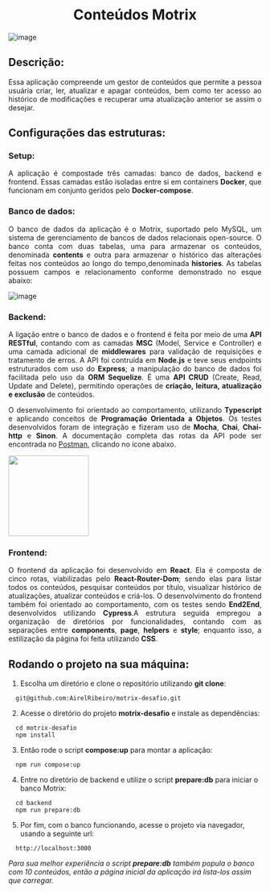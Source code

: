 # <h1 align="center"> Conteúdos Motrix </h1>

![image](https://user-images.githubusercontent.com/98190806/198351437-58e88e9d-e01b-4f66-b457-98aaaf092156.png)

## Descrição:

<p align="justify">Essa aplicação compreende um gestor de conteúdos que permite a pessoa usuária criar, ler, atualizar e apagar conteúdos, bem como ter acesso ao histórico de modificações e recuperar uma atualização anterior se assim o desejar.</p>

## Configurações das estruturas:

### Setup:

<p align="justify">A aplicação é compostade três camadas: banco de dados, backend e frontend. Essas camadas estão isoladas entre si em containers <strong>Docker</strong>, que funcionam em conjunto geridos pelo <strong>Docker-compose</strong>.</p>

### Banco de dados:

<p align="justify">O banco de dados da aplicação é o Motrix, suportado pelo MySQL, um sistema de gerenciamento de bancos de dados relacionais open-source. O banco conta com duas tabelas, uma para armazenar os conteúdos, denominada <strong>contents</strong> e outra para armazenar o histórico das alterações feitas nos conteúdos ao longo do tempo,denominada <strong>histories</strong>. As tabelas possuem campos e relacionamento conforme demonstrado no esque abaixo: </p>

![image](https://user-images.githubusercontent.com/98190806/198350462-024589a1-8c00-4c0c-ad4f-3c0ba390ff93.png)

### Backend:

<p align="justify">A ligação entre o banco de dados e o frontend é feita por meio de uma <strong>API RESTful</strong>, contando com as camadas <strong>MSC</strong> (Model, Service e Controller) e uma camada adicional de <strong>middlewares</strong> para validação de requisições e tratamento de erros. A API foi contruída em <strong>Node.js</strong> e teve seus endpoints estruturados com uso do <strong>Express</strong>; a manipulação do banco de dados foi facilitada pelo uso da <strong>ORM Sequelize</strong>. É uma <strong>API CRUD</strong> (Create, Read, Update and Delete), permitindo operações de <strong>criação, leitura, atualização e exclusão</strong> de conteúdos.</p>
<p align="justify">O desenvolvimento foi orientado ao comportamento, utilizando <strong>Typescript</strong> e aplicando conceitos de <strong>Programação Orientada a Objetos</strong>. Os testes desenvolvidos foram de integração e fizeram uso de <strong>Mocha</strong>, <strong>Chai</strong>, <strong>Chai-http</strong> e <strong>Sinon</strong>. A documentação completa das rotas da API pode ser encontrada no <a href="https://www.postman.com/" target="_blanck">Postman</a>, clicando no ícone abaixo.</p>

<a href="https://documenter.getpostman.com/view/22527230/2s84LF4bz7" target="_blanck">
  <img src="https://user-images.githubusercontent.com/98190806/198616220-1791f96f-b572-42aa-8bfd-21bec5d7fe5a.png" height="160"/>
</a>

### Frontend:

<p align="justify">O frontend da aplicação foi desenvolvido em <strong>React</strong>. Ela é composta de cinco rotas, viabilizadas pelo <strong>React-Router-Dom</strong>; sendo elas para listar todos os conteúdos, pesquisar conteúdos por título, visualizar histórico de atualizações, atualizar conteúdos e criá-los. O desenvolvimento do frontend também foi orientado ao comportamento, com os testes sendo <strong>End2End</strong>, desenvolvidos utilizando <strong>Cypress</strong>.A estrutura seguida empregou a organização de diretórios por funcionalidades, contando com as separações entre <strong>components</strong>, <strong>page</strong>, <strong>helpers</strong> e <strong>style</strong>; enquanto isso, a estilização da página foi feita utilizando <strong>CSS</strong>.</p>

## Rodando o projeto na sua máquina:

1. Escolha um diretório e clone o repositório utilizando **git clone**:

```
  git@github.com:AirelRibeiro/motrix-desafio.git
```

2. Acesse o diretório do projeto **motrix-desafio** e instale as dependências:

```
  cd motrix-desafio
  npm install
```

3. Então rode o script **compose:up** para montar a aplicação:

```
  npm run compose:up
```

4. Entre no diretório de backend e utilize o script **prepare:db** para iniciar o banco Motrix:

```
  cd backend
  npm run prepare:db
```

5. Por fim, com o banco funcionando, acesse o projeto via navegador, usando a seguinte url:

```
  http://localhost:3000
```

_Para sua melhor experiência o script **prepare:db** também popula o banco com 10 conteúdos, então a página inicial da aplicação irá lista-los assim que carregar._
